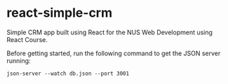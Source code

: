 # react-simple-crm

Simple CRM app built using React for the NUS Web Development using React Course.

Before getting started, run the following command to get the JSON server running:

```json-server --watch db.json --port 3001```
